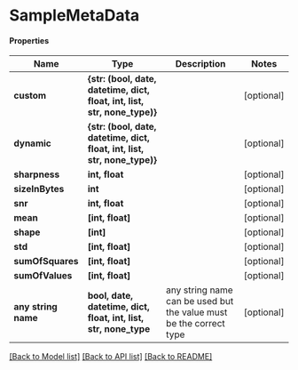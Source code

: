 # SampleMetaData

#### Properties
Name | Type | Description | Notes
------------ | ------------- | ------------- | -------------
**custom** | **{str: (bool, date, datetime, dict, float, int, list, str, none_type)}** |  | [optional] 
**dynamic** | **{str: (bool, date, datetime, dict, float, int, list, str, none_type)}** |  | [optional] 
**sharpness** | **int, float** |  | [optional] 
**sizeInBytes** | **int** |  | [optional] 
**snr** | **int, float** |  | [optional] 
**mean** | **[int, float]** |  | [optional] 
**shape** | **[int]** |  | [optional] 
**std** | **[int, float]** |  | [optional] 
**sumOfSquares** | **[int, float]** |  | [optional] 
**sumOfValues** | **[int, float]** |  | [optional] 
**any string name** | **bool, date, datetime, dict, float, int, list, str, none_type** | any string name can be used but the value must be the correct type | [optional]

[[Back to Model list]](../README.md#documentation-for-models) [[Back to API list]](../README.md#documentation-for-api-endpoints) [[Back to README]](../README.md)


